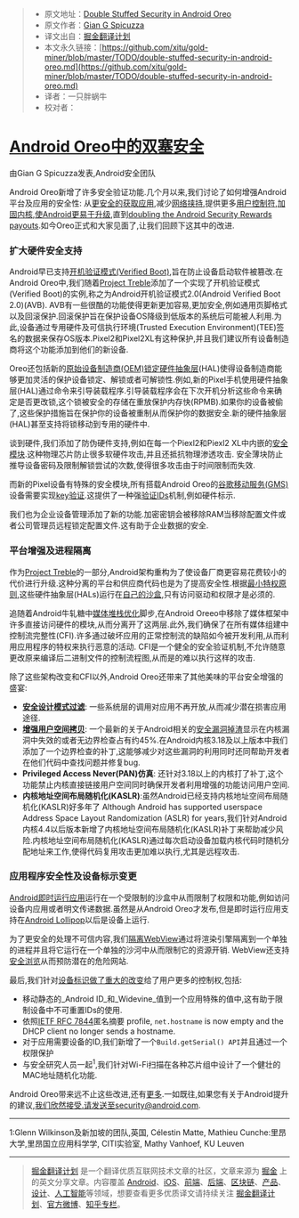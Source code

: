 > * 原文地址：[Double Stuffed Security in Android Oreo](https://android-developers.googleblog.com/2017/12/double-stuffed-security-in-android-oreo.html)
> * 原文作者：[Gian G Spicuzza](https://android-developers.googleblog.com/2017/12/double-stuffed-security-in-android-oreo.html)
> * 译文出自：[掘金翻译计划](https://github.com/xitu/gold-miner)
> * 本文永久链接：[https://github.com/xitu/gold-miner/blob/master/TODO/double-stuffed-security-in-android-oreo.md](https://github.com/xitu/gold-miner/blob/master/TODO/double-stuffed-security-in-android-oreo.md)
> * 译者：一只胖蜗牛
> * 校对者：

# [Android Oreo中的双塞安全](https://android-developers.googleblog.com/2017/12/double-stuffed-security-in-android-oreo.html)

由Gian G Spicuzza发表,Android安全团队

Android Oreo新增了许多安全验证功能.几个月以来,我们讨论了如何增强Android平台及应用的安全性: 从[更安全的获取应用](https://android-developers.googleblog.com/2017/08/making-it-safer-to-get-apps-on-android-o.html),减少[网络挟持](https://android-developers.googleblog.com/2017/04/android-o-to-drop-insecure-tls-version.html),提供更多[用户控制符](https://android-developers.googleblog.com/2017/04/changes-to-device-identifiers-in.html),[加固内核](https://android-developers.googleblog.com/2017/08/hardening-kernel-in-android-oreo.html),[使Android更易于升级](https://android-developers.googleblog.com/2017/07/shut-hal-up.html),直到[doubling the Android Security Rewards payouts](https://android-developers.googleblog.com/2017/06/2017-android-security-rewards.html).如今Oreo正式和大家见面了,让我们回顾下这其中的改进.  

### 扩大硬件安全支持

Android早已支持[开机验证模式(Verified Boot)](https://source.android.com/security/verifiedboot/),旨在防止设备启动软件被篡改.在Android Oreo中,我们随着[Project Treble](https://source.android.com/devices/architecture/treble)添加了一个实现了开机验证模式(Verified Boot)的实例,称之为Android开机验证模式2.0(Android Verified Boot 2.0)(AVB). AVB有一些很酷的功能使得更新更加容易,更加安全,例如通用页脚格式以及回滚保护.回滚保护旨在保护设备OS降级到低版本的系统后可能被人利用.为此,设备通过专用硬件及可信执行环境(Trusted Execution Environment)(TEE)签名的数据来保存OS版本.Pixel2和Pixel2XL有这种保护,并且我们建议所有设备制造商将这个功能添加到他们的新设备.

Oreo还包括新的[原始设备制造商(OEM)锁定硬件抽象层](https://android-review.googlesource.com/#/c/platform/hardware/interfaces/+/527086/-1..1/oemlock/1.0/IOemLock.hal)(HAL)使得设备制造商能够更加灵活的保护设备锁定、解锁或者可解锁性.例如,新的Pixel手机使用硬件抽象层(HAL)通过命令来引导装载程序.引导装载程序会在下次开机分析这些命令来确定是否更改锁,这个锁被安全的存储在重放保护内存快(RPMB).如果你的设备被偷了,这些保护措施旨在保护你的设备被重制从而保护你的数据安全.新的硬件抽象层(HAL)甚至支持将锁移动到专用的硬件中.

谈到硬件,我们添加了防伪硬件支持,例如在每一个Piexl2和Piexl2 XL中内嵌的[安全模块](https://android-developers.googleblog.com/2017/11/how-pixel-2s-security-module-delivers.html).这种物理芯片防止很多软硬件攻击,并且还抵抗物理渗透攻击. 安全薄块防止推导设备密码及限制解锁尝试的次数,使得很多攻击由于时间限制而失效.

而新的Pixel设备有特殊的安全模块,所有搭载Android Oreo的[谷歌移动服务(GMS)](https://www.android.com/gms/)设备需要实现[key验证](https://android-developers.googleblog.com/2017/09/keystore-key-attestation.html).这提供了一种强[验证IDs](https://source.android.com/security/keystore/attestation#id-attestation)机制,例如硬件标示.

我们也为企业设备管理添加了新的功能.加密密钥会被移除RAM当移除配置文件或者公司管理员远程锁定配置文件.这有助于企业数据的安全.

### 平台增强及进程隔离

作为[Project Treble](https://android-developers.googleblog.com/2017/05/here-comes-treble-modular-base-for.html)的一部分,Android架构重构为了使设备厂商更容易花费较小的代价进行升级.这种分离的平台和供应商代码也是为了提高安全性.根据[最小特权原则](https://en.wikipedia.org/wiki/Principle_of_least_privilege),这些硬件抽象层(HALs)运行在[自己的沙盒](https://android-developers.googleblog.com/2017/07/shut-hal-up.html),只有访问驱动和权限才是必须的.

追随着Android牛轧糖中[媒体堆栈优化](https://android-developers.googleblog.com/2016/05/hardening-media-stack.html)脚步,在Android Oreeo中移除了媒体框架中许多直接访问硬件的模块,从而分离开了这两层.此外,我们确保了在所有媒体组建中控制流完整性(CFI).许多通过破坏应用的正常控制流的缺陷如今被开发利用,从而利用应用程序的特权来执行恶意的活动. CFI是一个健全的安全验证机制,不允许随意更改原来编译后二进制文件的控制流程图,从而是的难以执行这样的攻击.

除了这些架构改变和CFI以外,Android Oreo还带来了其他美味的平台安全增强的盛宴:

* **[安全设计模式过滤](https://android-developers.googleblog.com/2017/07/seccomp-filter-in-android-o.html)**: 一些系统层的调用对应用不再开放,从而减少潜在损害应用途径.
* **[增强用户空间拷贝](https://lwn.net/Articles/695991/)**: 一个最新的关于Android相关的[安全漏洞掉渣](https://events.linuxfoundation.org/sites/events/files/slides/Android-%20protecting%20the%20kernel.pdf)显示在内核漏洞中失效的或者无边界检查占有约45%.在Android内核3.18及以上版本中我们添加了一个边界检查的补丁,这能够减少对这些漏洞的利用同时还同帮助开发者在他们代码中查找问题并修复bug.
* **Privileged Access Never(PAN)仿真**: 还针对3.18以上的内核打了补丁,这个功能禁止内核直接链接用户空间同时确保开发者利用增强的功能访问用户空间.
* **内核地址空间布局随机化(KASLR)**:虽然Android已经支持内核地址空间布局随机化(KASLR)好多年了 Although Android has supported userspace Address Space Layout Randomization (ASLR) for years,我们针对Android内核4.4以后版本新增了内核地址空间布局随机化(KASLR)补丁来帮助减少风险.内核地址空间布局随机化(KASLR)通过每次启动设备加载内核代码时随机分配地址来工作,使得代码复用攻击更加难以执行,尤其是远程攻击.

### 应用程序安全性及设备标示变更

[Android即时运行应用](https://developer.android.com/topic/instant-apps/index.html)运行在一个受限制的沙盒中从而限制了权限和功能,例如访问设备内应用或者明文传递数据.虽然是从Android Oreo才发布,但是即时运行应用支持在[Android Lollipop](https://www.android.com/versions/lollipop-5-0/)以后是设备上运行.

为了更安全的处理不可信内容,我们[隔离WebView](https://android-developers.googleblog.com/2017/06/whats-new-in-webview-security.html)通过将渲染引擎隔离到一个单独的进程并且将它运行在一个单独的沙河中从而限制它的资源开销. WebView还支持[安全浏览](https://safebrowsing.google.com/)从而预防潜在的危险网站.

最后,我们针对[设备标识做了重大的改变](https://android-developers.googleblog.com/2017/04/changes-to-device-identifiers-in.html)给了用户更多的控制权,包括:

* 移动静态的_Android ID_和_Widevine_值到一个应用特殊的值中,这有助于限制设备中不可重置IDs的使用.
* 依照[IETF RFC 7844](https://tools.ietf.org/html/rfc7844#section-3.7)匿名摘要 profile, `net.hostname` is now empty and the DHCP client no longer sends a hostname.
* 对于应用需要设备的ID,我们新增了一个`Build.getSerial() API`并且通过一个权限保护
* 与安全研究人员一起<sup>1</sup>,我们针对Wi-Fi扫描在各种芯片组中设计了一个健壮的MAC地址随机化功能.

Android Oreo带来远不止这些改进,还有[更多](https://www.android.com/versions/oreo-8-0/).一如既往,如果您有关于Android提升的建议,我们欣然接受.请发送至security@android.com.

---

1:Glenn Wilkinson及新加坡的团队,英国, Célestin Matte, Mathieu Cunche:里昂大学,里昂国立应用科学学, CITI实验室, Mathy Vanhoef, KU Leuven

---

> [掘金翻译计划](https://github.com/xitu/gold-miner) 是一个翻译优质互联网技术文章的社区，文章来源为 [掘金](https://juejin.im) 上的英文分享文章。内容覆盖 [Android](https://github.com/xitu/gold-miner#android)、[iOS](https://github.com/xitu/gold-miner#ios)、[前端](https://github.com/xitu/gold-miner#前端)、[后端](https://github.com/xitu/gold-miner#后端)、[区块链](https://github.com/xitu/gold-miner#区块链)、[产品](https://github.com/xitu/gold-miner#产品)、[设计](https://github.com/xitu/gold-miner#设计)、[人工智能](https://github.com/xitu/gold-miner#人工智能)等领域，想要查看更多优质译文请持续关注 [掘金翻译计划](https://github.com/xitu/gold-miner)、[官方微博](http://weibo.com/juejinfanyi)、[知乎专栏](https://zhuanlan.zhihu.com/juejinfanyi)。
